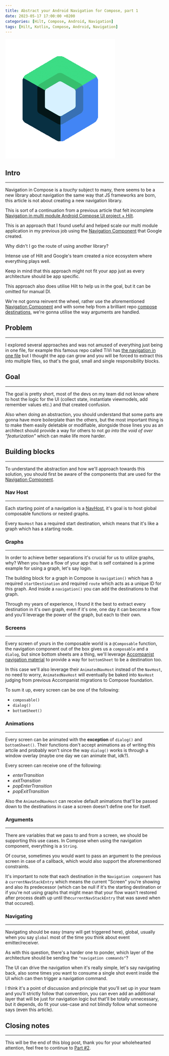 ```yaml
---
title: Abstract your Android Navigation for Compose, part 1
date: 2023-05-17 17:00:00 +0200
categories: [Hilt, Compose, Android, Navigation]
tags: [Hilt, Kotlin, Compose, Android, Navigation]
---
```

<img src="/assets/img/compose/compose_logo.png" alt ="" class="center" >

## Intro
---
Navigation in Compose is a *touchy* subject to many, there seems to be a new library about navigation the same way that JS frameworks are born, this article is not about creating a new navigation library.

This is sort of a continuation from a previous article that felt incomplete [Navigation in multi module Android Compose UI project + Hilt](/posts/compose_hilt_mm/).

This is an approach that I found useful and helped scale our multi module application in my previous job using the [Navigation Component](https://developer.android.com/jetpack/compose/navigation) that Google created.

Why didn't I go the route of using another library?

Intense use of Hilt and Google's team created a nice ecosystem where everything plays well.

Keep in mind that this approach might not fit your app just as every architecture should be app specific.

This approach also does utilise Hilt to help us in the goal, but it can be omitted for manual DI.

We're not gonna reinvent the wheel, rather use the aforementioned [Navigation Component](https://developer.android.com/jetpack/compose/navigation) and with some help from a brilliant repo [compose destinations](https://github.com/raamcosta/compose-destinations), we're gonna utilise the way arguments are handled.

## Problem
---
I explored several approaches and was not amused of everything just being in one file, for example this famous repo called TiVi has [the navigation in one file](https://github.com/chrisbanes/tivi/blob/main/app/src/main/java/app/tivi/AppNavigation.kt) but I thought the app can grow and you will be forced to extract this into multiple files, so that's the goal, small and single responsibility blocks.

## Goal
---

The goal is pretty short, most of the devs on my team did not know where to host the logic for the UI (collect state, instantiate viewmodels, add remember values etc.) and that created confusion.

Also when doing an abstraction, you should understand that some parts are gonna have more boilerplate than the others, but the most important thing is to make them easily deletable or modifiable, alongside those lines you as an architect should provide a way for others to not *go into the void of over "featurization"* which can make life more harder.

## Building blocks
---

To understand the abstraction and how we'll approach towards this solution, you should first be aware of the components that are used for the [Navigation Component](https://developer.android.com/jetpack/compose/navigation).

### Nav Host
---

Each starting point of a navigation is a [NavHost](https://developer.android.com/jetpack/compose/navigation#create-navhost), it's goal is to host global composable functions or nested graphs.

Every `NavHost` has a required start destination, which means that it's like a graph which has a starting node.

### Graphs
---

In order to achieve better separations it's crucial for us to utilize graphs, why?
When you have a flow of your app that is self contained is a prime example for using a graph, let's say login.

The building block for a graph in Compose is `navigation()` which has a required `startDestination` and required `route` which acts as a unique ID for this graph.
And inside a `navigation()` you can add the destinations to that graph.

Through my years of experience, I found it the best to extract every destination in it's own graph, even if it's one, one day it can become a flow and you'll leverage the power of the graph, but each to their own.

### Screens
---

Every screen of yours in the composable world is a `@Composable` function, the navigation component out of the box gives us a `composable` and a `dialog`, but since bottom sheets are a thing, we'll leverage [Accompanist navigation material](https://google.github.io/accompanist/navigation-material/) to provide a way for `bottomSheet` to be a destination too.

In this case we'll also leverage their `AnimatedNavHost` instead of the `NavHost`, no need to worry, `AnimatedNavHost` will eventually be baked into `NavHost` judging from previous Accompanist migrations to Compose foundation.

To sum it up, every screen can be one of the following:
- `composable()`
- `dialog()`
- `bottomSheet()`

### Animations
---

Every screen can be animated with the **exception** of `dialog()` and `bottomSheet()`.
Their functions don't accept animations as of writing this artcile and probably won't since the way `dialog()` works is through a window overlay (maybe one day we can animate that, idk?).

Every screen can receive one of the following:
- *enterTransition*
- *exitTransition*
- *popEnterTransition*
- *popExitTransition*

Also the `AnimatedNavHost` can receive default animations that'll be passed down to the destinations in case a screen doesn't define one for itself.

### Arguments
---

There are variables that we pass to and from a screen, we should be supporting this use cases.
In Compose when using the navigation component, everything is a `String`.

Of course, sometimes you would want to pass an argument to the previous screen in case of a callback, which would also support the aforementioned constraints.

It's important to note that each destination in the `Navigation component` has a `currentNavStackEntry` which means the current "Screen" you're showing and also its predecessor (which can be null if it's the starting destination or if you're not using graphs that might mean that your flow wasn't restored after process death up until the`currentNavStackEntry` that was saved when that occured).

### Navigating
---

Navigating should be easy (many will get triggered here), global, usually when you say `global` most of the time you think about event emitter/receiver.

As with this question, there's a harder one to ponder, which layer of the architecture should be sending the `"navigation commands"`?

The UI can drive the navigation when it's really simple, let's say navigating back, also some times you want to consume a single shot event inside the UI which can then trigger a navigation command.

I think it's a point of discussion and principle that you'll set up in your team and you'll strictly follow that convention, you can even add an additional layer that will be just for navigation logic but that'll be totally unnecessary, but it depends, do fit your use-case and not blindly follow what someone says (even this article).

## Closing notes
---
This will be the end of this blog post, thank you for your wholehearted attention, feel free to continue to [Part #2](/posts/nav-abstraction-part-2/).

